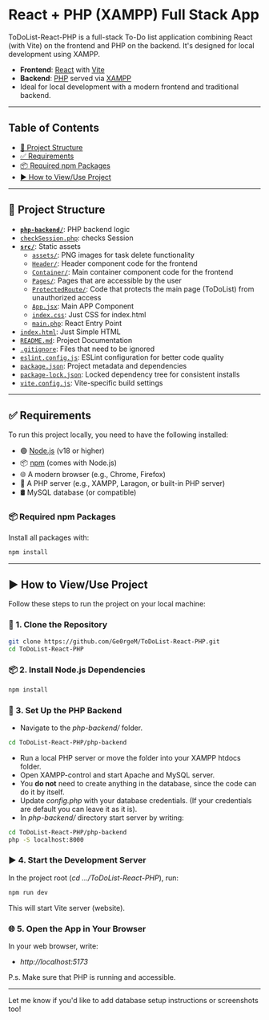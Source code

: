# React + PHP (XAMPP) Full Stack App

ToDoList-React-PHP is a full-stack To-Do list application combining React (with Vite) on the frontend and PHP on the backend. 
It's designed for local development using XAMPP.

- **Frontend**: [React](https://reactjs.org/) with [Vite](https://vitejs.dev/)
- **Backend**: [PHP](https://www.php.net/) served via [XAMPP](https://www.apachefriends.org/)
- Ideal for local development with a modern frontend and traditional backend.

---
## Table of Contents
- [📁 Project Structure](#-project-structure)
- [✅ Requirements](#-requirements)
- [📦 Required npm Packages](#-required-npm-packages)
- [▶️ How to View/Use Project](#️-how-to-viewuse-project)

---
## 📁 Project Structure
- **[`php-backend/`](https://github.com/Ge0rgeM/ToDoList-React-PHP/tree/main/php-backend)**: PHP backend logic
- [`checkSession.php`](https://github.com/Ge0rgeM/ToDoList-React-PHP/blob/main/php-backend/checkSession.php): checks Session
- **[`src/`](https://github.com/Ge0rgeM/ToDoList-React-PHP/tree/main/src)**: Static assets
    - [`assets/`](https://github.com/Ge0rgeM/ToDoList-React-PHP/tree/main/src/assets): PNG images for task delete functionality
    - [`Header/`](https://github.com/Ge0rgeM/ToDoList-React-PHP/tree/main/src/Header): Header component code for the frontend
    - [`Container/`](https://github.com/Ge0rgeM/ToDoList-React-PHP/tree/main/src/Container): Main container component code for the frontend
    - [`Pages/`](https://github.com/Ge0rgeM/ToDoList-React-PHP/tree/main/src/Pages): Pages that are accessible by the user
    - [`ProtectedRoute/`](https://github.com/Ge0rgeM/ToDoList-React-PHP/tree/main/src/ProtectedRoute): Code that protects the main page (ToDoList) from unauthorized access
    - [`App.jsx`](https://github.com/Ge0rgeM/ToDoList-React-PHP/blob/main/src/App.jsx): Main APP Component 
    - [`index.css`](https://github.com/Ge0rgeM/ToDoList-React-PHP/blob/main/src/index.css): Just CSS for index.html 
    - [`main.php`](https://github.com/Ge0rgeM/ToDoList-React-PHP/blob/main/src/main.jsx): React Entry Point
- [`index.html`](https://github.com/Ge0rgeM/ToDoList-React-PHP/blob/main/index.html): Just Simple HTML
- [`README.md`](https://github.com/Ge0rgeM/ToDoList-React-PHP/blob/main/README.md): Project Documentation
- [`.gitignore`](https://github.com/Ge0rgeM/ToDoList-React-PHP/blob/main/README.md): Files that need to be ignored
- [`eslint.config.js`](https://github.com/Ge0rgeM/ToDoList-React-PHP/blob/main/eslint.config.js): ESLint configuration for better code quality
- [`package.json`](https://github.com/Ge0rgeM/ToDoList-React-PHP/blob/main/package.json): Project metadata and dependencies
- [`package-lock.json`](https://github.com/Ge0rgeM/ToDoList-React-PHP/blob/main/package-lock.json): Locked dependency tree for consistent installs
- [`vite.config.js`](https://github.com/Ge0rgeM/ToDoList-React-PHP/blob/main/vite.config.js): Vite-specific build settings

---
## ✅ Requirements

To run this project locally, you need to have the following installed:

- 🟢 [Node.js](https://nodejs.org/) (v18 or higher)
- 📦 [npm](https://www.npmjs.com/) (comes with Node.js)
- 🌐 A modern browser (e.g., Chrome, Firefox)
- 🐘 A PHP server (e.g., XAMPP, Laragon, or built-in PHP server)
- 🛢️ MySQL database (or compatible)

### 📦 Required npm Packages

Install all packages with:

```bash
npm install
```

---
## ▶️ How to View/Use Project

Follow these steps to run the project on your local machine:

### 📁 1. Clone the Repository
```bash
git clone https://github.com/Ge0rgeM/ToDoList-React-PHP.git
cd ToDoList-React-PHP
```

### 📦 2. Install Node.js Dependencies
```bash
npm install
```
### 🐘 3. Set Up the PHP Backend
 - Navigate to the *php-backend/* folder.
 ```bash
 cd ToDoList-React-PHP/php-backend
 ```
 - Run a local PHP server or move the folder into your XAMPP htdocs folder.
 - Open XAMPP-control and start Apache and MySQL server.
 - You **do not** need to create anything in the database, since the code can do it by itself.
 - Update *config.php* with your database credentials. (If your credentials are default you can leave it as it is).
 - In *php-backend/* directory start server by writing:
 ```bash
 cd ToDoList-React-PHP/php-backend
 php -S localhost:8000
 ```
### ▶️ 4. Start the Development Server
In the project root (*cd .../ToDoList-React-PHP*), run:
```bash
npm run dev
```
This will start Vite server (website).

### 🌐 5. Open the App in Your Browser
In your web browser, write:
 - *http://localhost:5173* 

P.s. Make sure that PHP is running and accessible.


---
Let me know if you'd like to add database setup instructions or screenshots too!
